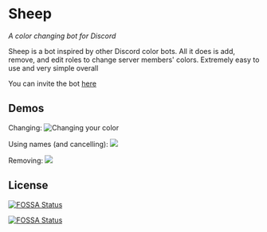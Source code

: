 # Sheep
*A color changing bot for Discord*

Sheep is a bot inspired by other Discord color bots. All it does is add, remove, and edit roles to change server members' colors. Extremely easy to use and very simple overall

You can invite the bot [here](https://discordapp.com/api/oauth2/authorize?client_id=585271178180952064&permissions=8&scope=bot)

## Demos

Changing:
![Changing your color](https://cdn.discordapp.com/attachments/585890796671336451/588635091950108682/sheep_change.gif)

Using names (and cancelling):
![](https://cdn.discordapp.com/attachments/585890796671336451/588632240674570240/sheep_cancel.gif)

Removing:
![](https://cdn.discordapp.com/attachments/585890796671336451/588632221490085889/sheep_remove.gif)

## License
[![FOSSA Status](https://app.fossa.com/api/projects/git%2Bgithub.com%2Fgreys-bots%2Fsheep.svg?type=shield)](https://app.fossa.com/projects/git%2Bgithub.com%2Fgreys-bots%2Fsheep?ref=badge_shield)

[![FOSSA Status](https://app.fossa.com/api/projects/git%2Bgithub.com%2Fgreys-bots%2Fsheep.svg?type=large)](https://app.fossa.com/projects/git%2Bgithub.com%2Fgreys-bots%2Fsheep?ref=badge_large)
